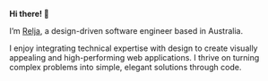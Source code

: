 **Hi there! 👋**

I’m <a href="https://x-zoric-dev.vercel.app/" target="_blank" rel="noopener noreferrer">Relja</a>, a design-driven software engineer based in Australia.

I enjoy integrating technical expertise with design to create visually appealing and high-performing web applications. I thrive on turning complex problems into simple, elegant solutions through code.
